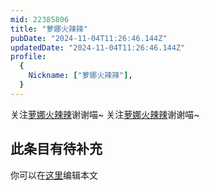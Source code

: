 ```yaml
---
mid: 22385806
title: "萝娜火辣辣"
pubDate: "2024-11-04T11:26:46.144Z"
updatedDate: "2024-11-04T11:26:46.144Z"
profile:
  {
    Nickname: ["萝娜火辣辣"],
  }
---
```


关注[萝娜火辣辣](https://space.bilibili.com/22385806)谢谢喵~ 关注[萝娜火辣辣](https://space.bilibili.com/22385806)谢谢喵~

## 此条目有待补充
你可以在[这里](https://github.com/Yuhanawa/VTuber.ICU-Content/edit/master/v/萝娜火辣辣/index.md)编辑本文
